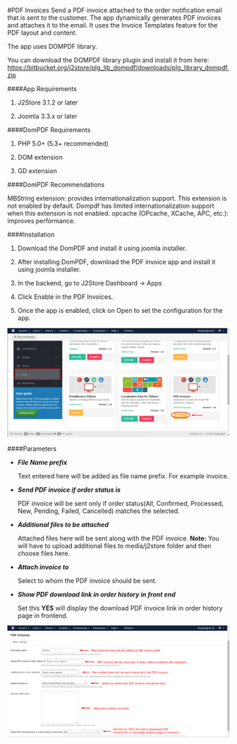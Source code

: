 #PDF Invoices
Send a PDF invoice attached to the order notification email that is sent to the customer. The app dynamically generates PDF invoices and attaches it to the email. It uses the Invoice Templates feature for the PDF layout and content.

The app uses DOMPDF library.

You can download the DOMPDF library plugin and install it from here: https://bitbucket.org/j2store/plg_lib_dompdf/downloads/plg_library_dompdf.zip

####App Requirements
1. J2Store 3.1.2 or later

2. Joomla 3.3.x or later

####DomPDF Requirements

1. PHP 5.0+ (5.3+ recommended)

2. DOM extension

3. GD extension

####DomPDF Recommendations

MBString extension: provides internationalization support. This extension is not enabled by default. Dompdf has limited internationalization support when this extension is not enabled. opcache (OPcache, XCache, APC, etc.): improves performance.

####Installation
1. Download the DomPDF and install it using joomla installer.

2. After installing DomPDF, download the PDF invoice app and install it using joomla installer.

3. In the backend, go to J2Store Dashboard -> Apps

4. Click Enable in the PDF Invoices.

5. Once the app is enabled, click on Open to set the configuration for the app.

![](assets/images/pdfinvoice_enable.png)

####Parameters

* ***File Name prefix***

    Text entered here will be added as file name prefix. For example invoice.
    
* ***Send PDF invoice if order status is***

    PDF invoice will be sent only if order status(All, Confirmed, Processed, New, Pending, Failed, Cancelled) matches the selected.
    
* ***Additional files to be attached***

    Attached files here will be sent along with the PDF invoice.
    **Note:** You will have to upload additional files to media/j2store folder and then choose files here.
    
* ***Attach invoice to***

    Select to whom the PDF invoice should be sent.
    
* ***Show PDF download link in order history in front end***

    Set this **YES** will display the download PDF invoice link in order history page in frontend.
    
![](assets/images/pdfinvoice.png)